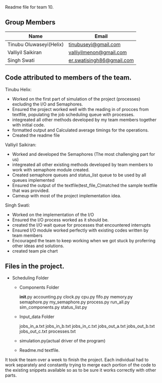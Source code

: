 

Readme file for team 10.

Group Members
----------------------

| Name                      | Email       
|---------------------------|-------------
| Tinubu Oluwaseyi(Helix)   | tinubuseyi@gmail.com
| Valliyil Saikiran         | valliyilmenon@gmail.com
| Singh Swati               | er.swatisingh86@gmail.com



Code attributed to members of the team.
---------------------------------------

Tinubu Helix:

- Worked on the first part of simulation of the project (processes) excluding the I/O and Semaphores.
- Ensured the project worked well with the reading in of procces from textfile, populating the job scheduling queue with processes.
- integreated all other methods developed by my team members together with initial code.
- formatted output and Calculated average timings for the operations.
- Created the readme file


Valliyil Saikiran:

- Worked and developed the Semaphores (The most challenging part for us)
- integreated all other existing methods developed by team members to work with semaphore module created.
- Created semaphore queues and status_list queue to be used by all queues implemented
- Ensured the output of the textfile(test_file_C)matched the sample textfile that was provided.
- Cameup with most of the project implementation idea.



Singh Swati:

- Worked on the implementation of the I/O 
- Ensured the I/O process worked as it should be.
- created the I/O wait queue for processes that encountered interrupts
- Ensured I/O module worked perfectly with existing codes written by team members
- Encouraged the team to keep working when we got stuck by proferring other ideas and solutions.
- created team pie chart



Files in the project.
---------------------------

* Scheduling Folder

	* Components Folder
	
		__init__.py
		accounting.py
		clock.py
		cpu.py
		fifo.py
		memory.py
		semaphore.py
		my_semaphore.py
		process.py
		run_all.py
		sim_components.py
		status_list.py
		
	* Input_data Folder
		
		jobs_in_a.txt
		jobs_in_b.txt
		jobs_in_c.txt
		jobs_out_a.txt
		jobs_out_b.txt
		jobs_out_c.txt
		processes.txt
	
	* simulation.py(actual driver of the program)
	* Readme.md textfile.


It took the team over a week to finish the project. Each individual had to work separately and constantly trying to merge
each portion of the code to the existing snippets available so as to be sure it works correctly with other parts.


